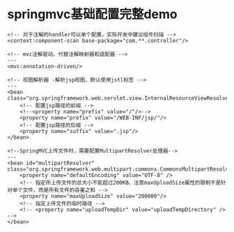 springmvc基础配置完整demo
===
<?xml version="1.0" encoding="UTF-8"?>
<beans xmlns="http://www.springframework.org/schema/beans"
       xmlns:xsi="http://www.w3.org/2001/XMLSchema-instance"
       xmlns:context="http://www.springframework.org/schema/context"
       xmlns:mvc="http://www.springframework.org/schema/mvc"
       xsi:schemaLocation="http://www.springframework.org/schema/beans http://www.springframework.org/schema/beans/spring-beans.xsd http://www.springframework.org/schema/context http://www.springframework.org/schema/context/spring-context.xsd http://www.springframework.org/schema/mvc http://www.springframework.org/schema/mvc/spring-mvc.xsd">

    <!-- 对于注解的handler可以单个配置，实际开发中建议组件扫描 -->
    <context:component-scan base-package="com.**.controller"/>

    <!-- mvc注解驱动，代替注解映射器和适配器 -->
    ---
    <mvc:annotation-driven/>

    <!-- 视图解析器 -解析jsp视图，默认使用jstl标签 -->
    ---
    <bean class="org.springframework.web.servlet.view.InternalResourceViewResolver">
        <!-- 配置jsp路径的前缀 -->
        <!--<property name="prefix" value="/"/>-->
        <property name="prefix" value="/WEB-INF/jsp/"/>
        <!-- 配置jsp路径的后缀 -->
        <property name="suffix" value=".jsp"/>
    </bean>

    <!--SpringMVC上传文件时，需要配置MultipartResolver处理器-->
    ---
    <bean id="multipartResolver" class="org.springframework.web.multipart.commons.CommonsMultipartResolver">
        <property name="defaultEncoding" value="UTF-8" />
        <!-- 指定所上传文件的总大小不能超过200KB。注意maxUploadSize属性的限制不是针对单个文件，而是所有文件的容量之和 -->
        <property name="maxUploadSize" value="200000"/>
        <!-- 指定上传文件的临时路径 -->
        <!-- <property name="uploadTempDir" value="uploadTempDirectory" /> -->
    </bean>
</beans>
